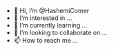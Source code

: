 - 👋 Hi, I’m @HashemiComer
- 👀 I’m interested in ...
- 🌱 I’m currently learning ...
- 💞️ I’m looking to collaborate on ...
- 📫 How to reach me ...

<!---
HashemiComer/HashemiComer is a ✨ special ✨ repository because its `README.md` (this file) appears on your GitHub profile.
You can click the Preview link to take a look at your changes.
--->
